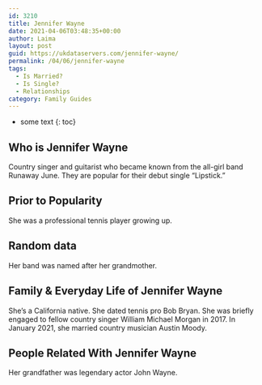 ```yaml
---
id: 3210
title: Jennifer Wayne
date: 2021-04-06T03:48:35+00:00
author: Laima
layout: post
guid: https://ukdataservers.com/jennifer-wayne/
permalink: /04/06/jennifer-wayne
tags:
  - Is Married?
  - Is Single?
  - Relationships
category: Family Guides
---
```


* some text
{: toc}


## Who is Jennifer Wayne
                  
                  
                  
Country singer and guitarist who became known from the all-girl band Runaway June. They are popular for their debut single &#8220;Lipstick.&#8221;
                  
              
            
              
            
                
                
                
## Prior to Popularity
                  
                  
                  
She was a professional tennis player growing up.
                  
              
            
              
            
                
                
                
## Random data
                  
                  
                  
Her band was named after her grandmother.
                  
              
            
              
            
                
                
                
## Family & Everyday Life of Jennifer Wayne
                  
                  
                  
She&#8217;s a California native. She dated tennis pro Bob Bryan. She was briefly engaged to fellow country singer William Michael Morgan in 2017. In January 2021, she married country musician Austin Moody.
                  
              
            
              
            
                
                
                
## People Related With Jennifer Wayne
                  
                  
                  
Her grandfather was legendary actor John Wayne.
                  
              
            
              
            
                
              
            
              
              
            
            
              
            
          
          
          